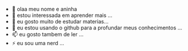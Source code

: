 - 👋 olaa meu nome e aninha
- 👀 estou interessada em aprender mais ...
- 🌱 eu gosto muito de estudar materias...
- 💞️ eu estou usando o github para a profundar meus conhecimentos ...
- 📫 eu gosto tambem de ler ...
- ⚡ eu sou uma nerd ...

<!---
anaclarinha3/anaclarinha3 is a ✨ special ✨ repository because its `README.md` (this file) appears on your GitHub profile.
You can click the Preview link to take a look at your changes.
--->
